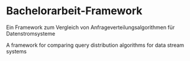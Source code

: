 # Bachelorarbeit-Framework
Ein Framework zum Vergleich von Anfrageverteilungsalgorithmen für Datenstromsysteme

A framework for comparing query distribution algorithms for data stream systems

